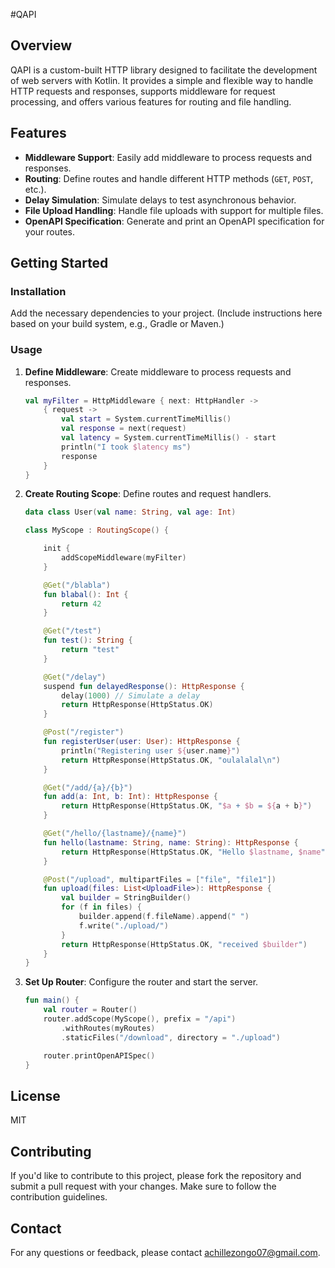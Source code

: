 #QAPI

## Overview

QAPI is a custom-built HTTP library designed to facilitate the development of web servers with Kotlin. It provides a simple and flexible way to handle HTTP requests and responses, supports middleware for request processing, and offers various features for routing and file handling.

## Features

- **Middleware Support**: Easily add middleware to process requests and responses.
- **Routing**: Define routes and handle different HTTP methods (`GET`, `POST`, etc.).
- **Delay Simulation**: Simulate delays to test asynchronous behavior.
- **File Upload Handling**: Handle file uploads with support for multiple files.
- **OpenAPI Specification**: Generate and print an OpenAPI specification for your routes.

## Getting Started

### Installation

Add the necessary dependencies to your project. (Include instructions here based on your build system, e.g., Gradle or Maven.)

### Usage

1. **Define Middleware**: Create middleware to process requests and responses.

    ```kotlin
    val myFilter = HttpMiddleware { next: HttpHandler ->
        { request ->
            val start = System.currentTimeMillis()
            val response = next(request)
            val latency = System.currentTimeMillis() - start
            println("I took $latency ms")
            response
        }
    }
    ```

2. **Create Routing Scope**: Define routes and request handlers.

    ```kotlin
    data class User(val name: String, val age: Int)

    class MyScope : RoutingScope() {

        init {
            addScopeMiddleware(myFilter)
        }

        @Get("/blabla")
        fun blabal(): Int {
            return 42
        }

        @Get("/test")
        fun test(): String {
            return "test"
        }

        @Get("/delay")
        suspend fun delayedResponse(): HttpResponse {
            delay(1000) // Simulate a delay
            return HttpResponse(HttpStatus.OK)
        }

        @Post("/register")
        fun registerUser(user: User): HttpResponse {
            println("Registering user ${user.name}")
            return HttpResponse(HttpStatus.OK, "oulalalal\n")
        }

        @Get("/add/{a}/{b}")
        fun add(a: Int, b: Int): HttpResponse {
            return HttpResponse(HttpStatus.OK, "$a + $b = ${a + b}")
        }

        @Get("/hello/{lastname}/{name}")
        fun hello(lastname: String, name: String): HttpResponse {
            return HttpResponse(HttpStatus.OK, "Hello $lastname, $name", contentType = ContentType.TEXT_PLAIN)
        }

        @Post("/upload", multipartFiles = ["file", "file1"])
        fun upload(files: List<UploadFile>): HttpResponse {
            val builder = StringBuilder()
            for (f in files) {
                builder.append(f.fileName).append(" ")
                f.write("./upload/")
            }
            return HttpResponse(HttpStatus.OK, "received $builder")
        }
    }
    ```

3. **Set Up Router**: Configure the router and start the server.

    ```kotlin
    fun main() {
        val router = Router()
        router.addScope(MyScope(), prefix = "/api")
            .withRoutes(myRoutes)
            .staticFiles("/download", directory = "./upload")

        router.printOpenAPISpec()
    }
    ```

## License

MIT
## Contributing

If you'd like to contribute to this project, please fork the repository and submit a pull request with your changes. Make sure to follow the contribution guidelines.

## Contact

For any questions or feedback, please contact [achillezongo07@gmail.com](mailto:achillezongo07@gmail.com).

